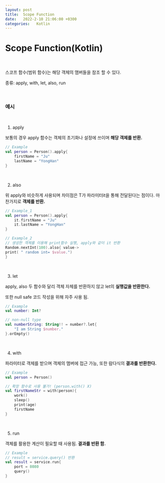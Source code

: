 ```yaml
---
layout: post
title:  Scope Function
date:   2022-2-10 21:06:00 +0300
categories:   Kotlin
---
```


# Scope Function(Kotlin)

<br>

스코프 함수(범위 함수)는 해당 객체의 맴버들을 참조 할 수 있다.

종류: apply, with, let, also, run

<br>

### 예시

<br>

1. apply


보통의 경우 apply 함수는 객체의 초기화나 설정에 쓰이며 __해당 객체를 반환.__

```kotlin
// Example
val person = Person().apply{
    firstName = "Ju"
    lastName = "YongHan"
}
```

<br>

2. also

위 apply와 비슷하게 사용되며 차이점은 T가 파라미터it을 통해 전달된다는 점이다. 마찬가지로 __객체를 반환.__

```kotlin
// Example_1
val person = Person().apply{
    it.firstName = "Ju"
    it.lastName = "YongHan"
}

// Example_2
// 생성한 객체를 이용해 print함수 실행, apply와 같이 it 반환
Random.nextInt(100).also{ value-> 
print( " random int= $value.")
}
```

<br>

3. let

apply, also 두 함수와 달리 객체 자체를 반환하지 않고 let의 __실행값을 반환한다.__

또한 null safe 코드 작성을 위해 자주 사용 됨.

```kotlin
// Example
val number: Int?

// non-null type
val numberString: String!! = number?.let{
    "I am String $number."
}.orEmpty() 
```

<br>

4. with

파라미터로 객체를 받으며 객체의 맴버에 접근 가능, 또한 람다식의 __결과를 반환한다.__

```kotlin
// Example
val person = Person()

// 확장 함수로 사용 불가! (person.with() X)
val firstNameStr = with(person){
    work()
    sleep()
    print(age)
    firstName
}
```

<br>

5. run

객체를 활용한 계산이 필요할 때 사용됨. __결과를 반환 함.__

```kotlin
// Example 
// result = service.query() 반환
val result = service.run{
    port = 8080
    query()
}

```

